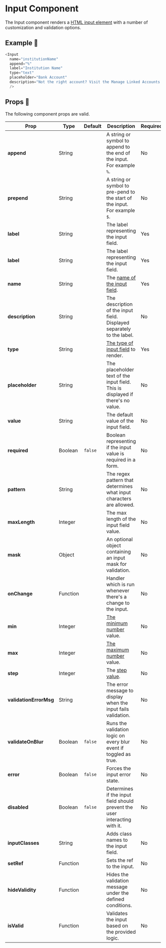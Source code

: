 # Input Component
The Input component renders a [HTML input element](https://developer.mozilla.org/en-US/docs/Web/API/HTMLInputElement) with a number of customization and validation options.

## Example 🚀

```javascript
<Input
  name="institutionName"
  append="%"
  label="Institution Name"
  type="text"
  placeholder="Bank Account"
  description="Not the right account? Visit the Manage Linked Accounts page."
  />
```

## Props 🔧

The following component props are valid.

| Prop          | Type     | Default     | Description | Required
| ------------- | -------- | ----------- | --------------------------------------------- | ----------- | 
| **append**    | String   |           | A string or symbol to append to the end of the input. For example `%`. | No |
| **prepend**    | String   |           | A string or symbol to pre-pend to the start of the input. For example `$`. | No |
| **label**    | String   |           | The label representing the input field. | Yes |
| **label**    | String   |           | The label representing the input field. | Yes |
| **name**    | String   |          | The [name of the input field](https://www.w3schools.com/tags/att_input_name.asp). | Yes |
| **description**    | String   |           | The description of the input field. Displayed separately to the label. | No |
| **type**    | String   |           | [The type of input field](https://www.w3schools.com/tags/att_input_type.asp) to render. | Yes |
| **placeholder**    | String   |           | The placeholder text of the input field. This is displayed if there's no value. | No |
| **value**    | String   |            | The default value of the input field. | No |
| **required**    | Boolean   |    `false`        | Boolean representing if the input value is required in a form. | No |
| **pattern**    | String   |         | The regex pattern that determines what input characters are allowed. | No |
| **maxLength**    | Integer   |          | The max length of the input field value. | No |
| **mask**    | Object  |         | An optional object containing an input mask for validation. | No |
| **onChange**    | Function  |            | Handler which is run whenever there's a change to the input. | No |
| **min**    | Integer  |          | [The minimum number](https://www.w3schools.com/tags/att_input_min.asp) value. | No |
| **max**    | Integer  |            | [The maximum number](https://www.w3schools.com/tags/att_input_max.asp) value. | No |
| **step**    | Integer  |             | The [step value](https://www.w3schools.com/tags/att_input_step.asp). | No |
| **validationErrorMsg**    | String  |            | The error message to display when the input fails validation. | No |
| **validateOnBlur**    | Boolean  |    `false`        | Runs the validation logic on every blur event if toggled as true. | No |
| **error**    | Boolean  |    `false`        | Forces the input error state. | No |
| **disabled**    | Boolean  |    `false`        | Determines if the input field should prevent the user interacting with it. | No |
| **inputClasses**    | String  |      | Adds class names to the input field. | No |
| **setRef**    | Function  |      | Sets the ref to the input. | No |
| **hideValidity**   | Function |  |  Hides the validation message under the defined conditions. | No |
| **isValid**   | Function |  |  Validates the input based on the provided logic. | No |